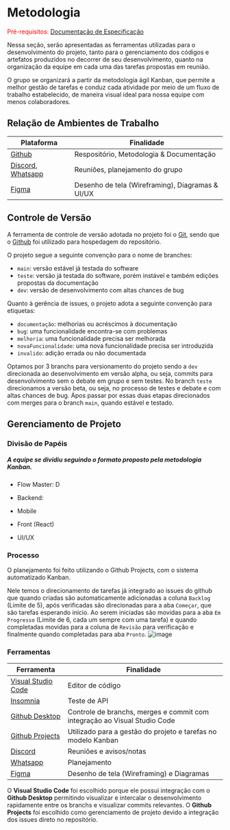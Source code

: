 # Metodologia

<span style="color:red">Pré-requisitos: <a href="2-Especificação do Projeto.md"> Documentação de Especificação</a></span>

Nessa seção, serão apresentadas as ferramentas utilizadas para o desenvolvimento do projeto, tanto para o gerenciamento dos códigos e artefatos produzidos no decorrer de seu desenvolvimento, quanto na organização da equipe em cada uma das tarefas propostas em reunião.

O grupo se organizará a partir da metodologia ágil Kanban, que permite a melhor gestão de tarefas e conduz cada atividade por meio de um fluxo de trabalho estabelecido, de maneira visual ideal para nossa equipe com menos colaboradores.

## Relação de Ambientes de Trabalho


| Plataforma  | Finalidade |
| ------------ | ------------ |
| [Github](https://desktop.github.com/ "Github")  | Respositório, Metodologia & Documentação   |
| [Discord](https://discord.com/ "Discord"), [Whatsapp](https://www.whatsapp.com/?lang=pt_BR "Whatsapp")  | Reuniões, planejamento do grupo |
| [Figma](https://www.figma.com/ "Figma") | Desenho de tela (Wireframing), Diagramas & UI/UX |

## Controle de Versão
A ferramenta de controle de versão adotada no projeto foi o
[Git](https://git-scm.com/), sendo que o [Github](https://github.com)
foi utilizado para hospedagem do repositório.

O projeto segue a seguinte convenção para o nome de branches:

- `main`: versão estável já testada do software
- `teste`: versão já testada do software, porém instável e também edições propostas da  documentação
- `dev`: versão de desenvolvimento com altas chances de bug

Quanto à gerência de issues, o projeto adota a seguinte convenção para
etiquetas:

- `documentação`: melhorias ou acréscimos à documentação
- `bug`: uma funcionalidade encontra-se com problemas
- `melhoria`: uma funcionalidade precisa ser melhorada
- `novaFuncionalidade`: uma nova funcionalidade precisa ser introduzida
- `invalido`: adição errada ou não documentada

Optamos por 3 branchs para versionamento do projeto sendo a `dev` direcionada ao desenvolvimento em versão alpha, ou seja, commits para desenvolvimento sem o debate em grupo e sem testes. No branch `teste` direcionamos a versão beta, ou seja, no processo de testes e debate e com altas chances de bug. Ápos passar por essas duas etapas direcionados com merges para o branch `main`, quando estável e testado.


## Gerenciamento de Projeto

### Divisão de Papéis

##### A equipe se dividiu seguindo o formato proposto pela metodologia Kanban.

- Flow Master: D

- Backend:


- Mobile


- Front (React)
 

- UI/UX


### Processo

O planejamento foi feito utilizando o Github Projects, com o sistema automatizado Kanban. 

Nele temos o direcionamento de tarefas já integrado ao issues do github que quando criadas são automaticamente adicionadas a coluna `Backlog` (Limite de 5), após verificadas são direcionadas para a aba `Começar`, que são tarefas esperando início. Ao serem iniciadas são movidas para a aba `Em Progresso` (Limite de 6, cada um sempre com uma tarefa) e quando completadas movidas para a coluna de `Revisão` para verificação e finalmente quando completadas para aba `Pronto`.
![image](https://github.com/ICEI-PUC-Minas-PMV-ADS/dashdine/assets/98277143/e9364549-6077-46d7-b907-56a7747f18db)

### Ferramentas


| Ferramenta  | Finalidade |
| ------------ | ------------ |
| [Visual Studio Code](https://code.visualstudio.com/ "Visual Studio Code") | Editor de código |
|[Insomnia](https://insomnia.rest/download)| Teste de API|
| [Github Desktop](https://desktop.github.com/ "Github Desktop")  | Controle de branchs, merges e commit com integração ao Visual Studio Code   |
| [Github Projects](https://docs.github.com/en/issues/planning-and-tracking-with-projects/learning-about-projects/about-projects "Github Projects")  | Utilizado para a gestão do projeto e tarefas no modelo Kanban |
| [Discord](https://discord.com/ "Discord")  | Reuniões e avisos/notas |
| [Whatsapp](https://www.whatsapp.com/?lang=pt_BR "Whatsapp")   | Planejamento |
| [Figma](https://www.figma.com/ "Figma") | Desenho de tela (Wireframing) e Diagramas |

O **Visual Studio Code** foi escolhido porque ele possui integração com o **Github Desktop** permitindo visualizar e intercalar o desenvolvimento rapidamente entre os branchs e visualizar commits relevantes.
O **Github Projects** foi escolhido como gerenciamento de projeto devido a integração dos issues direto no repositório.
